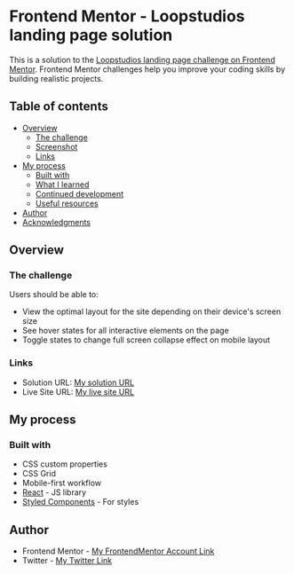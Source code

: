 # Frontend Mentor - Loopstudios landing page solution

This is a solution to the [Loopstudios landing page challenge on Frontend Mentor](https://www.frontendmentor.io/challenges/loopstudios-landing-page-N88J5Onjw). Frontend Mentor challenges help you improve your coding skills by building realistic projects. 

## Table of contents

- [Overview](#overview)
  - [The challenge](#the-challenge)
  - [Screenshot](#screenshot)
  - [Links](#links)
- [My process](#my-process)
  - [Built with](#built-with)
  - [What I learned](#what-i-learned)
  - [Continued development](#continued-development)
  - [Useful resources](#useful-resources)
- [Author](#author)
- [Acknowledgments](#acknowledgments)

## Overview

### The challenge

Users should be able to:

- View the optimal layout for the site depending on their device's screen size
- See hover states for all interactive elements on the page
- Toggle states to change full screen collapse effect on mobile layout

### Links

- Solution URL: [My solution URL](https://github.com/Amzat19/loopstudios-landing-page)
- Live Site URL: [My live site URL](https://hilarious-heliotrope-47c329.netlify.app/)

## My process

### Built with

- CSS custom properties
- CSS Grid
- Mobile-first workflow
- [React](https://reactjs.org/) - JS library
- [Styled Components](https://styled-components.com/) - For styles

## Author

- Frontend Mentor - [My FrontendMentor Account Link](https://www.frontendmentor.io/profile/Amzat19)
- Twitter - [My Twitter Link](https://www.twitter.com/Kunmi49693753)
